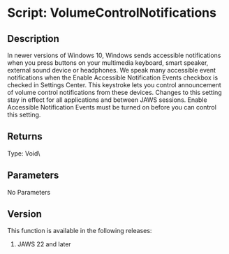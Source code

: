 # Script: VolumeControlNotifications

## Description

In newer versions of Windows 10, Windows sends accessible notifications
when you press buttons on your multimedia keyboard, smart speaker,
external sound device or headphones. We speak many accessible event
notifications when the Enable Accessible Notification Events checkbox is
checked in Settings Center. This keystroke lets you control announcement
of volume control notifications from these devices. Changes to this
setting stay in effect for all applications and between JAWS sessions.
Enable Accessible Notification Events must be turned on before you can
control this setting.

## Returns

Type: Void\

## Parameters

No Parameters

## Version

This function is available in the following releases:

1.  JAWS 22 and later
